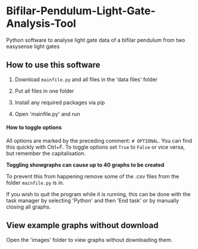 # Bifilar-Pendulum-Light-Gate-Analysis-Tool
Python software to analyse light gate data of a bifilar pendulum from two easysense light gates



## How to use this software

1) Download `mainfile.py` and all files in the 'data files' folder

2) Put all files in one folder

2) Install any required packages via pip

3) Open 'mainfile.py' and run

#### How to toggle options

All options are marked by the preceding comment: `# OPTIONAL`.
You can find this quickly with Ctrl+F. 
To toggle options set `True` to `False` or vice versa, but remember the capitalisation.

**Toggling showgraphs can cause up to 40 graphs to be created**

To prevent this from happening remove some of the .csv files from the folder `mainfile.py` is in.

If you wish to quit the program while it is running, this can be done with the task manager by selecting 'Python' and then 'End task' or by manually closing all graphs.

## View example graphs without download

Open the 'images' folder to view graphs without downloading them.
